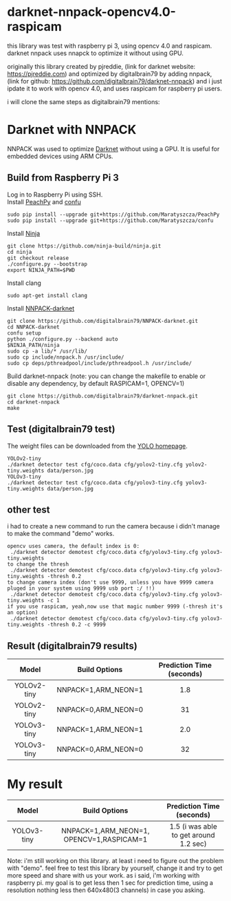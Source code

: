 # darknet-nnpack-opencv4.0-raspicam
this library was test with raspberry pi 3, using opencv 4.0 and raspicam.
darknet nnpack uses nnapck to optimize it without using GPU.

originally this library created by pjreddie, (link for darknet website: https://pjreddie.com)
and optimized by digitalbrain79 by adding nnpack, (link for github: https://github.com/digitalbrain79/darknet-nnpack)
and i just ipdate it to work with opencv 4.0, and uses raspicam for raspberry pi users.

i will clone the same steps as digitalbrain79 mentions:

# Darknet with NNPACK
NNPACK was used to optimize [Darknet](https://github.com/pjreddie/darknet) without using a GPU. It is useful for embedded devices using ARM CPUs.

## Build from Raspberry Pi 3
Log in to Raspberry Pi using SSH.<br/>
Install [PeachPy](https://github.com/Maratyszcza/PeachPy) and [confu](https://github.com/Maratyszcza/confu)
```
sudo pip install --upgrade git+https://github.com/Maratyszcza/PeachPy
sudo pip install --upgrade git+https://github.com/Maratyszcza/confu
```
Install [Ninja](https://ninja-build.org/)
```
git clone https://github.com/ninja-build/ninja.git
cd ninja
git checkout release
./configure.py --bootstrap
export NINJA_PATH=$PWD
```
Install clang
```
sudo apt-get install clang
```
Install [NNPACK-darknet](https://github.com/digitalbrain79/NNPACK-darknet.git)
```
git clone https://github.com/digitalbrain79/NNPACK-darknet.git
cd NNPACK-darknet
confu setup
python ./configure.py --backend auto
$NINJA_PATH/ninja
sudo cp -a lib/* /usr/lib/
sudo cp include/nnpack.h /usr/include/
sudo cp deps/pthreadpool/include/pthreadpool.h /usr/include/
```
Build darknet-nnpack
(note: you can change the makefile to enable or disable any dependency, by default RASPICAM=1, OPENCV=1)
```
git clone https://github.com/digitalbrain79/darknet-nnpack.git
cd darknet-nnpack
make
```

## Test (digitalbrain79 test)
The weight files can be downloaded from the [YOLO homepage](https://pjreddie.com/darknet/yolo/).
```
YOLOv2-tiny
./darknet detector test cfg/coco.data cfg/yolov2-tiny.cfg yolov2-tiny.weights data/person.jpg
YOLOv3-tiny
./darknet detector test cfg/coco.data cfg/yolov3-tiny.cfg yolov3-tiny.weights data/person.jpg
```
## other test
i had to create a new command to run the camera because i didn't manage to make the command "demo" works.
```
opencv uses camera, the default index is 0:
 ./darknet detector demotest cfg/coco.data cfg/yolov3-tiny.cfg yolov3-tiny.weights
to change the thresh
 ./darknet detector demotest cfg/coco.data cfg/yolov3-tiny.cfg yolov3-tiny.weights -thresh 0.2
to change camera index (don't use 9999, unless you have 9999 camera pluged in your system using 9999 usb port :/ !!)
 ./darknet detector demotest cfg/coco.data cfg/yolov3-tiny.cfg yolov3-tiny.weights -c 1
if you use raspicam, yeah,now use that magic number 9999 (-thresh it's an option)
 ./darknet detector demotest cfg/coco.data cfg/yolov3-tiny.cfg yolov3-tiny.weights -thresh 0.2 -c 9999
```

## Result (digitalbrain79 results)
Model | Build Options | Prediction Time (seconds)
:-:|:-:|:-:
YOLOv2-tiny | NNPACK=1,ARM_NEON=1 | 1.8
YOLOv2-tiny | NNPACK=0,ARM_NEON=0 | 31
YOLOv3-tiny | NNPACK=1,ARM_NEON=1 | 2.0
YOLOv3-tiny | NNPACK=0,ARM_NEON=0 | 32

# My result
Model | Build Options | Prediction Time (seconds)
:-:|:-:|:-:
YOLOv3-tiny | NNPACK=1,ARM_NEON=1, OPENCV=1,RASPICAM=1 | 1.5 (i was able to get around 1.2 sec)

Note: i'm still working on this library. at least i need to figure out the problem with "demo". feel free to test this library by yourself, change it and try to get more speed and share with us your work.
as i said, i'm working with raspberry pi. my goal is to get less then 1 sec for prediction time, using a resolution nothing less then 640x480(3 channels) in case you asking.


